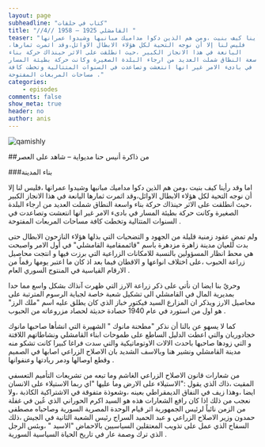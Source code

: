 ```yaml
---
layout: page
subheadline: "كتاب في حلقات"
title: "//4// القامشلي 1925 – 1958 "
teaser: "اما وقد رأينا كيف بنيت ،ومن هم الذين دكوا مداميك مبانيها وشيدوا عمرانها
،فليس لنا إلا أن نوجه التحية لكل هؤلاء الابطال الاوائل،وقد اثمرت ثمارها
اليانعة في هذا الانجاز الكبير ،حيث انطلقت على الاثر حينذاك حركة بناء
واسعة النطاق شملت العديد من ارجاء البلدة الصغيرة وكانت حركة بطيئة المسار
في بادىء الامر غير انها انتعشت وتصاعدت في السنوات المتتالية وتخطت كافة
مساحات المربعات المفتوحة ."
categories:
    - episodes
comments: false
show_meta: true
header: no
author: anis
---
```

<img src="{{ site.url }}/images/qamishly.jpg" alt="qamishly"/>


##من ذاكرة أنيس حنا مديواية – شاهد على العصر

###بناء المدينة

اما وقد رأينا كيف بنيت ،ومن هم الذين دكوا مداميك مبانيها وشيدوا عمرانها
،فليس لنا إلا أن نوجه التحية لكل هؤلاء الابطال الاوائل،وقد اثمرت ثمارها
اليانعة في هذا الانجاز الكبير ،حيث انطلقت على الاثر حينذاك حركة بناء
واسعة النطاق شملت العديد من ارجاء البلدة الصغيرة وكانت حركة بطيئة المسار
في بادىء الامر غير انها انتعشت وتصاعدت في السنوات المتتالية وتخطت كافة
مساحات المربعات المفتوحة .

ولم تمضِ عقود زمنية قليلة من الجهود و التضحيات التي بذلها هؤلاء النازحون
الابطال حتى بدت للعيان مدينة زاهرة مزدهرة باسم "قائممقامية القامشلي" في
أول الامر واصبحت هي محط انظار المسؤولين بالنسبة للامكانات الزراعية التي
برزت فيها و انتجت محاصيل زراعة الحبوب ،على اختلاف انواعها و الاقطان فيما
بعد اذ كان ما اعتبر يومها رقماً من الارقام القياسية في المنتوج السوري
العام .

وحريٌ بنا ايضا ان نأتي على ذكر زراعة الارز التي ظهرت آنذاك بشكل واسع مما
حدا بمديرية المال في القامشلي الى تشكيل شعبة خاصة لجباية الرسوم المترتبة
على محاصيل الارز ويذكر ان المزارع السيد فيكتور خباز الذي كان يطلق عليه
اسم "ملك الرز" هو اول من استورد في عام 1940 حصادة حديثة لحصاد مزروعاته
من الحبوب .

كما لا يسهو عن بالنا أن نذكر "مطحنة مانوك " الشهيرة التي انشأها صاحبها
مانوك خجادوريان والتي اعطت الدليل الساطع على طموحات ابناء القامشلي
ونشاطاتهم اللافتة و التي زودها صاحبها باحدث الالات الاوتوماتيكية والتي
سدت فراغا كبيرا كانت تشكو منه مدينة القامشلي ونشير هنا وبالاسف الشديد
بان الاصلاح الزراعي اصابها في الصميم وقطع اوصالها ودمر ريادتها وعنفوانها
.

من شعارات قانون الاصلاح الزراعي الغاشم وما تبعه من تشريعات التأميم
التعسفي المقيت ،ذاك الذي يقول :"الاستيلاء على الارض وما عليها "اي ربما
الاستيلاء على الانسان ايضا ،وهذا زيف في النفاق الديمقراطي بعينه ،وشعوذة
متفوقة في الاشتراكية الكاذبة ،ولا نعجب من ذلك اذا كان رافع الشعارات هذه
هو السيد اكرم الحوراني الذي عُين في غفلة من الزمن نائباً لرئيس الجمهورية
اثر قيام الوحدة المصرية السورية وصاحباه مصطفى حمدون وزير الاصلاح الزراعي
و عبد الحميد السراج رئيس الشعبة الثانية في الجيش ،ذلك السفاح الذي عمل
على تذويب المعتقلين السياسيين بالاحماض "الاسيد " ،وبئس الرجل الذي ترك
وصمة عار في تاريخ الحياة السياسية السورية .
